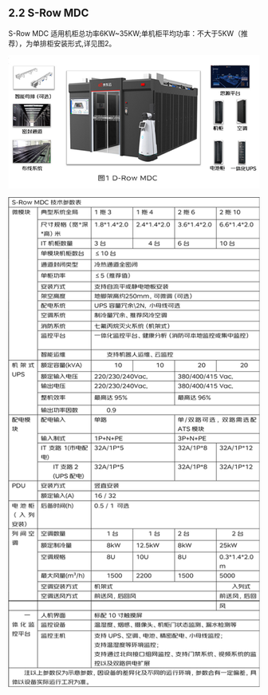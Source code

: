 ## **2.2 S-Row MDC**
S-Row MDC 适用机柜总功率6KW~35KW;单机柜平均功率：不大于5KW（推荐），为单排柜安装形式,详见图2。

![S-Row-MDC.jpg](../../../../image/Modular-Data-Center-MDC/D-Row-MDC.jpg)

![S-Row-MDC-table.png](../../../../image/Modular-Data-Center-MDC/S-Row-MDC-table.png)
